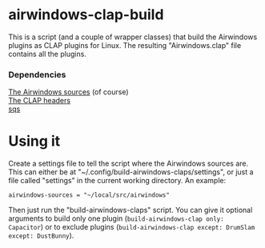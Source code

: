 airwindows-clap-build
===

This is a script (and a couple of wrapper classes) that build the Airwindows
plugins as CLAP plugins for Linux.  The resulting "Airwindows.clap" file
contains all the plugins.


### Dependencies

[The Airwindows sources](https://github.com/airwindows/airwindows) (of course)  
[The CLAP headers](https://github.com/free-audio/clap)  
[sqs](https://github.com/stevefolta/sqs)


# Using it

Create a settings file to tell the script where the Airwindows sources are.
This can either be at
"~/.config/build-airwindows-claps/settings", or just a file called "settings"
in the current working directory.  An example:

```
airwindows-sources = "~/local/src/airwindows"
```

Then just run the "build-airwindows-claps" script.  You can give it optional
arguments to build only one plugin (`build-airwindows-clap only: Capacitor`) or
to exclude plugins (`build-airwindows-clap except: DrumSlam except: DustBunny`).

